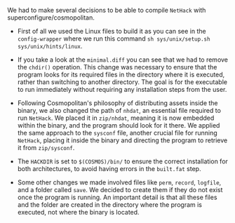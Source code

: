We had to make several decisions to be able to compile `NetHack` with superconfigure/cosmopolitan. 
- First of all we used the Linux files to build it as you can see in the ```config-wrapper``` where we run this command ```sh sys/unix/setup.sh sys/unix/hints/linux```.

- If you take a look at the ```minimal.diff``` you can see that we had to remove the ```chdir()``` operation. This change was necessary to ensure that the program looks for its required files in the directory where it is executed, rather than switching to another directory. The goal is for the executable to run immediately without requiring any installation steps from the user.
- Following Cosmopolitan's philosophy of distributing assets inside the binary, we also changed the path of ```nhdat```, an essential file required to run ```NetHack```. We placed it in ```zip/nhdat```, meaning it is now embedded within the binary, and the program should look for it there. We applied the same approach to the ```sysconf``` file, another crucial file for running ```NetHack```, placing it inside the binary and directing the program to retrieve it from ```zip/sysconf```.
- The ```HACKDIR``` is set to ```$(COSMOS)/bin/``` to ensure the correct installation for both architectures, to avoid having errors in the ```built.fat``` step.

- Some other changes we made involved files like `perm`, `record`, `logfile`, and a folder called `save`. We decided to create them if they do not exist once the program is running. An important detail is that all these files and the folder are created in the directory where the program is executed, not where the binary is located.
